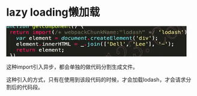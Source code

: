 # lazy loading懒加载

![image-20211201154555212](media/image-20211201154555212.png) 

这种import引入异步，都会单独的做代码分割生成文件。

这种引入的方式，只有在使用到该段代码的时候，才会加载lodash，才会请求分割后的代码段。